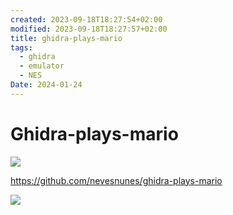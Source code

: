 ```yaml
---
created: 2023-09-18T18:27:54+02:00
modified: 2023-09-18T18:27:57+02:00
title: ghidra-plays-mario
tags:
  - ghidra
  - emulator
  - NES
Date: 2024-01-24
---
```


# Ghidra-plays-mario

![](20240124093601ghidraMario.png)

<https://github.com/nevesnunes/ghidra-plays-mario>

![](https://github.com/nevesnunes/ghidra-plays-mario/raw/master/imgs/nestest2.png)
